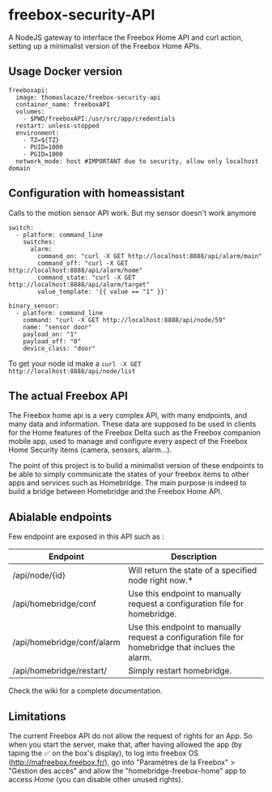 # freebox-security-API
A NodeJS gateway to interface the Freebox Home API and curl action, setting up a minimalist version of the Freebox Home APIs.

## Usage Docker version

```
freeboxapi:
  image: thomaslacaze/freebox-security-api
  container_name: freeboxAPI
  volumes:
    - $PWD/freeboxAPI:/usr/src/app/credentials
  restart: unless-stopped
  environment: 
    - TZ=${TZ}
    - PUID=1000
    - PGID=1000
  network_mode: host #IMPORTANT due to security, allow only localhost domain
```

## Configuration with homeassistant

Calls to the motion sensor API work. But my sensor doesn't work anymore 

```
switch:
  - platform: command_line
    switches:
      alarm:
        command_on: "curl -X GET http://localhost:8888/api/alarm/main"
        command_off: "curl -X GET http://localhost:8888/api/alarm/home"
        command_state: "curl -X GET http://localhost:8888/api/alarm/target"
        value_template: '{{ value == "1" }}'

binary_sensor:
  - platform: command_line
    command: "curl -X GET http://localhost:8888/api/node/59"
    name: "sensor door"
    payload_on: "1"
    payload_off: "0"
    device_class: "door"        
```

To get your node id make a `curl -X GET http://localhost:8888/api/node/list`

## The actual Freebox API
The Freebox home api is a very complex API, with many endpoints, and many data and information. These data are supposed to be used in clients for the Home features of the Freebox Delta such as the Freebox companion mobile app, used to manage and configure every aspect of the Freebox Home Security items (camera, sensors, alarm...).

The point of this project is to build a minimalist version of these endpoints to be able to simply communicate the states of your freebox items to other apps and services such as Homebridge.
The main purpose is indeed to build a bridge between Homebridge and the Freebox Home API.

## Abialable endpoints
Few endpoint are exposed in this API such as :

| Endpoint                   | Description                                                                                       |
| -------------------------- | ------------------------------------------------------------------------------------------------- |
| /api/node/{id}             | Will return the state of a specified node right now.*                                             |
| /api/homebridge/conf       | Use this endpoint to manually request a configuration file for homebridge.                        |
| /api/homebridge/conf/alarm | Use this endpoint to manually request a configuration file for homebridge that inclues the alarm. |
| /api/homebridge/restart/   | Simply restart homebridge.                                                                        |

Check the wiki for a complete documentation.

## Limitations
The current Freebox API do not allow the request of rights for an App.
So when you start the server, make that, after having allowed the app (by taping the ✅ on the box's display), to log into freebox OS (http://mafreebox.freebox.fr/), go into "Paramètres de la Freebox" > "Gestion des accès" and allow the "homebridge-freebox-home" app to access *Home* (you can disable other unused rights).